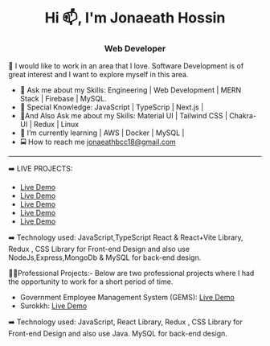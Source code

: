 <h1 align="center">Hi 📫, I'm Jonaeath Hossin</h1>
<h3 align="center">Web Developer</h3>
👯 I would like to work in an area that I love. Software Development is of great interest and I want to explore myself in this area.


- 🌱 Ask me about my Skills: Engineering | Web Development | MERN Stack | Firebase | MySQL.
-  🌱 Special Knowledge: JavaScript | TypeScrip | Next.js |
-  🌱And Also Ask me about my Skills: Material UI | Tailwind CSS | Chakra-UI | Redux | Linux
- 💬 I’m currently learning | AWS | Docker | MySQL |  
- 🚍 How to reach me  jonaeathbcc18@gmail.com
<hr/>

➡️ LIVE PROJECTS:
* [Live Demo]( https://new-food-blog.web.app/)
* [Live Demo](https://full-website-b4091.web.app/)
* [Live Demo](https://soft-sequel-11d1f1.netlify.app/)
* [Live Demo](https://fly-faraz.web.app/)
* [Live Demo]( https://start-up-5f6ad.web.app/)

➡️ Technology used: JavaScript,TypeScript React & React+Vite Library, Redux , CSS Library for Front-end Design and also use NodeJs,Express,MongoDb & MySQL for back-end design.

🚶🚶Professional Projects:- Below are two professional projects where I had the opportunity to work for a short period of time.  
  * Government Employee Management System (GEMS): [Live Demo](https://gems.gov.bd/)
  * Surokkh: [Live Demo](https://surokkha.gov.bd/)
    
➡️ Technology used: JavaScript, React Library, Redux , CSS Library for Front-end Design and also use Java. MySQL for back-end design.


